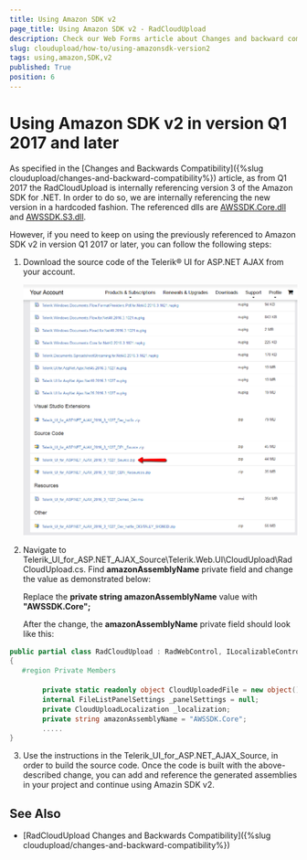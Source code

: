 ```yaml
---
title: Using Amazon SDK v2
page_title: Using Amazon SDK v2 - RadCloudUpload
description: Check our Web Forms article about Changes and backward compatibility.
slug: cloudupload/how-to/using-amazonsdk-version2
tags: using,amazon,SDK,v2
published: True
position: 6
---
```


# Using Amazon SDK v2 in version Q1 2017 and later

As specified in the [Changes and Backwards Compatibility]({%slug cloudupload/changes-and-backward-compatibility%}) article, as from Q1 2017 the RadCloudUpload is internally referencing version 3 of the Amazon SDK for .NET. In order to do so, we are internally referencing the new version in a hardcoded fashion. The referenced dlls are [AWSSDK.Core.dll](https://www.nuget.org/packages/AWSSDK.Core/) and [AWSSDK.S3.dll](https://www.nuget.org/packages/AWSSDK.S3/). 

However, if you need to keep on using the previously referenced to Amazon SDK v2 in version Q1 2017 or later, you can follow the following steps:

1. Download the source code of the Telerik® UI for ASP.NET AJAX from your account.

	![ComboBox Skins Thumbnails](images/myaccount.png) 

2. Navigate to Telerik_UI_for_ASP.NET_AJAX_Source\Telerik.Web.UI\CloudUpload\RadCloudUpload.cs. Find **amazonAssemblyName** private field and change the value as demonstrated below:

	Replace the **private string amazonAssemblyName** value with **"AWSSDK.Core";**

	After the change, the **amazonAssemblyName** private field should look like this:	
````C#
public partial class RadCloudUpload : RadWebControl, ILocalizableControl
{
   #region Private Members

		private static readonly object CloudUploadedFile = new object();
		internal FileListPanelSettings _panelSettings = null;
		private CloudUploadLocalization _localization;
		private string amazonAssemblyName = "AWSSDK.Core";
		.....		
}		
````
	
3. Use the instructions in the Telerik_UI_for_ASP.NET_AJAX_Source, in order to build the source code. Once the code is built with the above-described change, you can add and reference the generated assemblies in your project and continue using Amazin SDK v2. 
 


## See Also

* [RadCloudUpload Changes and Backwards Compatibility]({%slug cloudupload/changes-and-backward-compatibility%})
